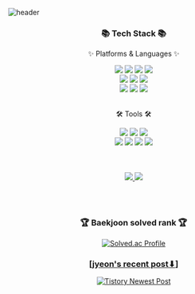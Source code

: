 
<!--
**jyeonpark/jyeonpark** is a ✨ _special_ ✨ repository because its `README.md` (this file) appears on your GitHub profile.
Here are some ideas to get you started:

- 🔭 I’m currently working on ...
- 🌱 I’m currently learning ...
- 👯 I’m looking to collaborate on ...
- 🤔 I’m looking for help with ...
- 💬 Ask me about ...
- 📫 How to reach me: ...
- 😄 Pronouns: ...
- ⚡ Fun fact: ...
-->

![header](https://capsule-render.vercel.app/api?type=waving&color=auto&height=300&section=header&text=Jyeon's%20Study%20Log📚&fontSize=70)

<p align="center">

  
  <div align=center>
	<h3>📚 Tech Stack 📚</h3>
	<p>✨ Platforms & Languages ✨</p>
</div>
<div align="center">
	<img src="https://img.shields.io/badge/Java-007396?style=flat&logo=Conda-Forge&logoColor=white" />
	<img src="https://img.shields.io/badge/HTML5-E34F26?style=flat&logo=HTML5&logoColor=white" />
	<img src="https://img.shields.io/badge/CSS3-1572B6?style=flat&logo=CSS3&logoColor=white" />
	<img src="https://img.shields.io/badge/JavaScript-F7DF1E?style=flat&logo=JavaScript&logoColor=white" />
	<br>
	<img src="https://img.shields.io/badge/React-61DAFB?style=flat&logo=React&logoColor=white"/>
       <img src="https://img.shields.io/badge/Android-3DDC84?style=flat-square&logo=Android&logoColor=white"/>
	<img src="https://img.shields.io/badge/Spring-6DB33F?style=flat&logo=Spring&logoColor=white" />
	<br>
	<img src="https://img.shields.io/badge/Oracle%20SQL-F80000?style=flat&logo=Oracle&logoColor=white" />
	<img src="https://img.shields.io/badge/MySQL-4479A1?style=flat&logo=MySQL&logoColor=white" />
	<img src="https://img.shields.io/badge/Linux-FCC624?style=flat&logo=Linux&logoColor=white" />
</div>
<br>
<div align=center>
	<p>🛠 Tools 🛠</p>
</div>
<div align=center>
	<img src="https://img.shields.io/badge/Eclipse%20IDE-2C2255?style=flat&logo=EclipseIDE&logoColor=white" />
	<img src="https://img.shields.io/badge/Visual%20Studio%20Code-007ACC?style=flat&logo=VisualStudioCode&logoColor=white" />
	<img src="https://img.shields.io/badge/Android Studio-3DDC84?style=flat-square&logo=Android Studio&logoColor=white"/>
	<br>
	<img src="https://img.shields.io/badge/Tomcat-F8DC75?style=flat&logo=ApacheTomcat&logoColor=white" />
	<img src="https://img.shields.io/badge/NGINX-009639?style=flat&logo=NGINX&logoColor=white" />
	<img src="https://img.shields.io/badge/AWS-232F3E?style=flat&logo=AmazonAWS&logoColor=white" />
	<img src="https://img.shields.io/badge/GitHub-181717?style=flat&logo=GitHub&logoColor=white" />
</div>
<br><br>
<div align=center>
	<br>
	<a href="s">
<img src="https://github-readme-stats.vercel.app/api/top-langs/?username=jyeonpark&exclude_repo=jyeonpark.github.io&layout=compact&theme=radical" />
		</a>
	<a href="s">
<img src="https://github-readme-stats.vercel.app/api?username=jyeonpark&show_icons=true&theme=radical">
		</a>


<br><br>
<h3>🏆 Baekjoon solved rank 🏆</h3>
	
[![Solved.ac Profile](http://mazassumnida.wtf/api/v2/generate_badge?boj=jyeon0605)](https://solved.ac/jyeon0605)
<br>

### [[jyeon's recent post⬇](https://jyeonnyang2.tistory.com/)]
[![Tistory Newest Post](https://tistory-readme-stats.vercel.app/api?name=jyeonnyang2)](https://jyeonnyang2.tistory.com/)
</div>
